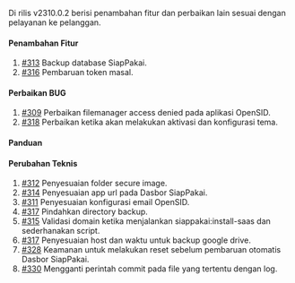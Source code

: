 Di rilis v2310.0.2 berisi penambahan fitur dan perbaikan lain sesuai dengan pelayanan ke pelanggan.

#### Penambahan Fitur

1. [#313](https://github.com/OpenSID/wiki-saas/issues/313) Backup database SiapPakai.
2. [#316](https://github.com/OpenSID/wiki-saas/issues/316) Pembaruan token masal.

#### Perbaikan BUG
1. [#309](https://github.com/OpenSID/wiki-saas/issues/309) Perbaikan filemanager access denied pada aplikasi OpenSID. 
2. [#318](https://github.com/OpenSID/wiki-saas/issues/318) Perbaikan ketika akan melakukan aktivasi dan konfigurasi tema.

#### Panduan

#### Perubahan Teknis

1. [#312](https://github.com/OpenSID/wiki-saas/issues/312) Penyesuaian folder secure image.
2. [#314](https://github.com/OpenSID/wiki-saas/issues/314) Penyesuaian app url pada Dasbor SiapPakai.
3. [#311](https://github.com/OpenSID/wiki-saas/issues/311) Penyesuaian konfigurasi email OpenSID.
4. [#317](https://github.com/OpenSID/wiki-saas/issues/317) Pindahkan directory backup.
5. [#315](https://github.com/OpenSID/wiki-saas/issues/315) Validasi domain ketika menjalankan siappakai:install-saas dan sederhanakan script.
5. [#317](https://github.com/OpenSID/wiki-saas/issues/317) Penyesuaian host dan waktu untuk backup google drive.
6. [#328](https://github.com/OpenSID/dashboard-saas/issues/328) Keamanan untuk melakukan reset sebelum pembaruan otomatis Dasbor SiapPakai.
7. [#330](https://github.com/OpenSID/dashboard-saas/issues/330) Mengganti perintah commit pada file yang tertentu dengan log.
